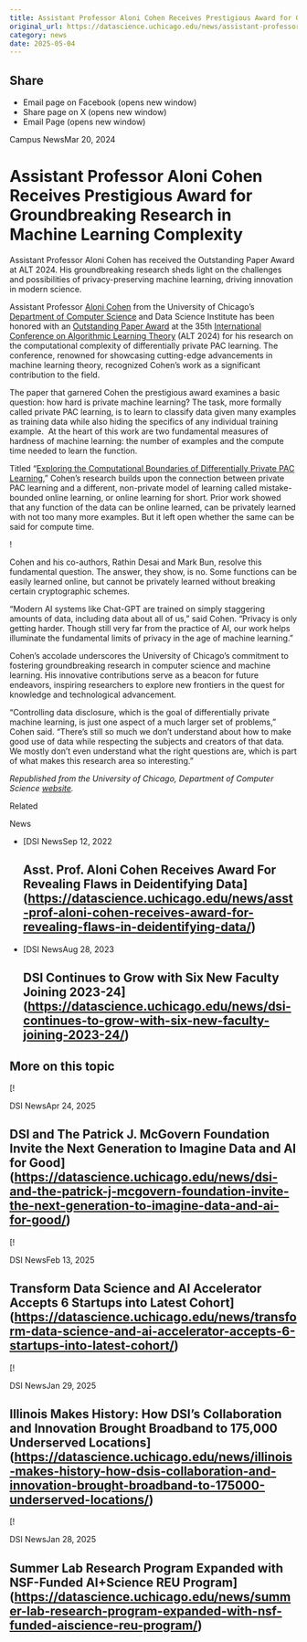 ```yaml
---
title: Assistant Professor Aloni Cohen Receives Prestigious Award for Groundbreaking Research in Machine Learning Complexity – DSI
original_url: https://datascience.uchicago.edu/news/assistant-professor-aloni-cohen-receives-prestigious-award-for-groundbreaking-research-in-machine-learning-complexity
category: news
date: 2025-05-04
---
```


## Share

* Email page on Facebook (opens new window)
* Share page on X (opens new window)
* Email Page (opens new window)

<!-- Table-like structure detected -->

Campus NewsMar 20, 2024

# Assistant Professor Aloni Cohen Receives Prestigious Award for Groundbreaking Research in Machine Learning Complexity

Assistant Professor Aloni Cohen has received the Outstanding Paper Award at ALT 2024. His groundbreaking research sheds light on the challenges and possibilities of privacy-preserving machine learning, driving innovation in modern science.

Assistant Professor [Aloni Cohen](https://datascience.uchicago.edu/people/aloni-cohen/) from the University of Chicago’s [Department of Computer Science](https://cs.uchicago.edu/) and Data Science Institute has been honored with an [Outstanding Paper Award](https://urldefense.com/v3/__http:/algorithmiclearningtheory.org/alt2024/accepted-papers/__;!!BpyFHLRN4TMTrA!-XxrtEKNgGSFqpjTRglCQ0r6Q0yEDGjREyOpQiER3YC807C5WUc13pMiR0CxSzv8umTvmRPP4Ogdul0FQfahw4z3$) at the 35th [International Conference on Algorithmic Learning Theory](http://algorithmiclearningtheory.org/alt2024/) (ALT 2024) for his research on the computational complexity of differentially private PAC learning. The conference, renowned for showcasing cutting-edge advancements in machine learning theory, recognized Cohen’s work as a significant contribution to the field.

The paper that garnered Cohen the prestigious award examines a basic question: how hard is private machine learning? The task, more formally called private PAC learning, is to learn to classify data given many examples as training data while also hiding the specifics of any individual training example.  At the heart of this work are two fundamental measures of hardness of machine learning: the number of examples and the compute time needed to learn the function.

Titled “[Exploring the Computational Boundaries of Differentially Private PAC Learning](https://urldefense.com/v3/__https:/arxiv.org/abs/2402.11119__;!!BpyFHLRN4TMTrA!-XxrtEKNgGSFqpjTRglCQ0r6Q0yEDGjREyOpQiER3YC807C5WUc13pMiR0CxSzv8umTvmRPP4Ogdul0FQXjSlQgI$),” Cohen’s research builds upon the connection between private PAC learning and a different, non-private model of learning called mistake-bounded online learning, or online learning for short. Prior work showed that any function of the data can be online learned, can be privately learned with not too many more examples. But it left open whether the same can be said for compute time.

!

Cohen and his co-authors, Rathin Desai and Mark Bun, resolve this fundamental question. The answer, they show, is no. Some functions can be easily learned online, but cannot be privately learned without breaking certain cryptographic schemes.

“Modern AI systems like Chat-GPT are trained on simply staggering amounts of data, including data about all of us,” said Cohen. “Privacy is only getting harder. Though still very far from the practice of AI, our work helps illuminate the fundamental limits of privacy in the age of machine learning.”

Cohen’s accolade underscores the University of Chicago’s commitment to fostering groundbreaking research in computer science and machine learning. His innovative contributions serve as a beacon for future endeavors, inspiring researchers to explore new frontiers in the quest for knowledge and technological advancement.

“Controlling data disclosure, which is the goal of differentially private machine learning, is just one aspect of a much larger set of problems,” Cohen said. “There’s still so much we don’t understand about how to make good use of data while respecting the subjects and creators of that data. We mostly don’t even understand what the right questions are, which is part of what makes this research area so interesting.”

*Republished from the University of Chicago, Department of Computer Science [website](https://cs.uchicago.edu/news/assistant-professor-aloni-cohen-receives-prestigious-award-for-groundbreaking-research-in-machine-learning-complexity/).*

Related

News

* [DSI NewsSep 12, 2022

  ## Asst. Prof. Aloni Cohen Receives Award For Revealing Flaws in Deidentifying Data](https://datascience.uchicago.edu/news/asst-prof-aloni-cohen-receives-award-for-revealing-flaws-in-deidentifying-data/)
* [DSI NewsAug 28, 2023

  ## DSI Continues to Grow with Six New Faculty Joining 2023-24](https://datascience.uchicago.edu/news/dsi-continues-to-grow-with-six-new-faculty-joining-2023-24/)

## More on this topic

[!

DSI NewsApr 24, 2025

## DSI and The Patrick J. McGovern Foundation Invite the Next Generation to Imagine Data and AI for Good](https://datascience.uchicago.edu/news/dsi-and-the-patrick-j-mcgovern-foundation-invite-the-next-generation-to-imagine-data-and-ai-for-good/)
[!

DSI NewsFeb 13, 2025

## Transform Data Science and AI Accelerator Accepts 6 Startups into Latest Cohort](https://datascience.uchicago.edu/news/transform-data-science-and-ai-accelerator-accepts-6-startups-into-latest-cohort/)
[!

DSI NewsJan 29, 2025

## Illinois Makes History: How DSI’s Collaboration and Innovation Brought Broadband to 175,000 Underserved Locations](https://datascience.uchicago.edu/news/illinois-makes-history-how-dsis-collaboration-and-innovation-brought-broadband-to-175000-underserved-locations/)
[!

DSI NewsJan 28, 2025

## Summer Lab Research Program Expanded with NSF-Funded AI+Science REU Program](https://datascience.uchicago.edu/news/summer-lab-research-program-expanded-with-nsf-funded-aiscience-reu-program/)